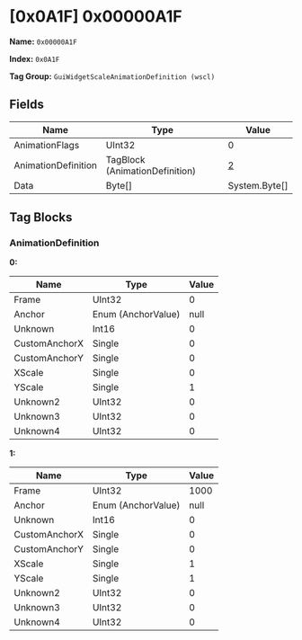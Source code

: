 # [0x0A1F] 0x00000A1F

**Name:** ```0x00000A1F```

**Index:** ```0x0A1F```

**Tag Group:** ```GuiWidgetScaleAnimationDefinition (wscl)```

## Fields

Name	| Type	| Value
---	|---	|---	|
AnimationFlags	|UInt32	|0
AnimationDefinition	|TagBlock (AnimationDefinition)	|[2](#animationdefinition)
Data	|Byte[]	|System.Byte[]


## Tag Blocks

### AnimationDefinition

**0:**

Name	| Type	| Value
---	|---	|---	|
Frame	|UInt32	|0
Anchor	|Enum (AnchorValue)	|null
Unknown	|Int16	|0
CustomAnchorX	|Single	|0
CustomAnchorY	|Single	|0
XScale	|Single	|0
YScale	|Single	|1
Unknown2	|UInt32	|0
Unknown3	|UInt32	|0
Unknown4	|UInt32	|0


**1:**

Name	| Type	| Value
---	|---	|---	|
Frame	|UInt32	|1000
Anchor	|Enum (AnchorValue)	|null
Unknown	|Int16	|0
CustomAnchorX	|Single	|0
CustomAnchorY	|Single	|0
XScale	|Single	|1
YScale	|Single	|1
Unknown2	|UInt32	|0
Unknown3	|UInt32	|0
Unknown4	|UInt32	|0


